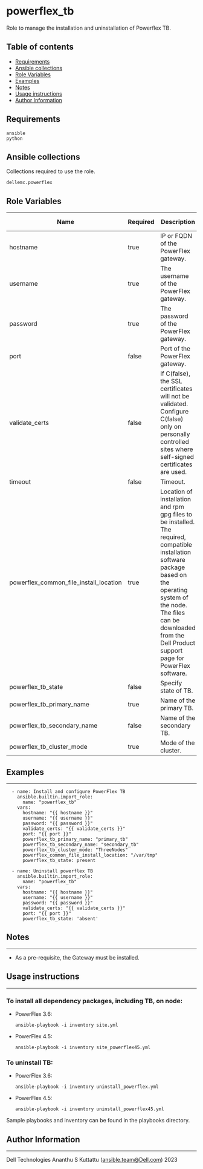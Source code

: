 # powerflex_tb

Role to manage the installation and uninstallation of Powerflex TB.

## Table of contents

* [Requirements](#requirements)
* [Ansible collections](#ansible-collections)
* [Role Variables](#role-variables)
* [Examples](#examples)
* [Notes](#notes)
* [Usage instructions](#usage-instructions)
* [Author Information](#author-information)

## Requirements

```
ansible
python
```

## Ansible collections

Collections required to use the role.

```
dellemc.powerflex
```

## Role Variables

<table>
<thead>
  <tr>
    <th>Name</th>
    <th>Required</th>
    <th>Description</th>
    <th>Choices</th>
    <th>Type</th>
    <th>Default Value</th>
  </tr>
</thead>
<tbody>
  <tr>
    <td>hostname</td>
    <td>true</td>
    <td>IP or FQDN of the PowerFlex gateway.</td>
    <td></td>
    <td>str</td>
    <td></td>
  </tr>
  <tr>
    <td>username</td>
    <td>true</td>
    <td>The username of the PowerFlex gateway.</td>
    <td></td>
    <td>str</td>
    <td></td>
  </tr>
  <tr>
    <td>password</td>
    <td>true</td>
    <td>The password of the PowerFlex gateway.</td>
    <td></td>
    <td>str</td>
    <td></td>
  </tr>
  <tr>
    <td>port</td>
    <td>false</td>
    <td>Port of the PowerFlex gateway.</td>
    <td></td>
    <td>int</td>
    <td>443</td>
  </tr>
  <tr>
    <td>validate_certs</td>
    <td>false</td>
    <td>If C(false), the SSL certificates will not be validated.<br>Configure C(false) only on personally controlled sites where self-signed certificates are used.</td>
    <td></td>
    <td>bool</td>
    <td>false</td>
  </tr>
  <tr>
    <td>timeout</td>
    <td>false</td>
    <td>Timeout.</td>
    <td></td>
    <td>int</td>
    <td>120</td>
  </tr>
  <tr>
    <td>powerflex_common_file_install_location</td>
    <td>true</td>
    <td>Location of installation and rpm gpg files to be installed.
    <br>The required, compatible installation software package based on the operating system of the node.
    <br> The files can be downloaded from the Dell Product support page for PowerFlex software.</td>
    <td></td>
    <td>str</td>
    <td>/var/tmp</td>
  </tr>
  <tr>
    <td>powerflex_tb_state</td>
    <td>false</td>
    <td>Specify state of TB.<br></td>
    <td>absent, present</td>
    <td>str</td>
    <td>present</td>
  </tr>
  <tr>
    <td>powerflex_tb_primary_name</td>
    <td>true</td>
    <td>Name of the primary TB.<br></td>
    <td></td>
    <td>str</td>
    <td>primary_tb</td>
  </tr>
  <tr>
    <td>powerflex_tb_secondary_name</td>
    <td>false</td>
    <td>Name of the secondary TB.<br></td>
    <td></td>
    <td>str</td>
    <td>secondary_tb</td>
  </tr>
  <tr>
    <td>powerflex_tb_cluster_mode</td>
    <td>true</td>
    <td>Mode of the cluster.<br></td>
    <td>ThreeNodes, FiveNodes</td>
    <td>str</td>
    <td>ThreeNodes</td>
  </tr>
</tbody>
</table>

## Examples
----
```
  - name: Install and configure PowerFlex TB
    ansible.builtin.import_role:
      name: "powerflex_tb"
    vars:
      hostname: "{{ hostname }}"
      username: "{{ username }}"
      password: "{{ password }}"
      validate_certs: "{{ validate_certs }}"
      port: "{{ port }}"
      powerflex_tb_primary_name: "primary_tb"
      powerflex_tb_secondary_name: "secondary_tb"
      powerflex_tb_cluster_mode: "ThreeNodes"
      powerflex_common_file_install_location: "/var/tmp"
      powerflex_tb_state: present

  - name: Uninstall powerflex TB
    ansible.builtin.import_role:
      name: "powerflex_tb"
    vars:
      hostname: "{{ hostname }}"
      username: "{{ username }}"
      password: "{{ password }}"
      validate_certs: "{{ validate_certs }}"
      port: "{{ port }}"
      powerflex_tb_state: 'absent'

```

## Notes
----

- As a pre-requisite, the Gateway must be installed.

## Usage instructions
----
### To install all dependency packages, including TB, on node:
- PowerFlex 3.6:
  ```
  ansible-playbook -i inventory site.yml
  ```
- PowerFlex 4.5:
  ```
  ansible-playbook -i inventory site_powerflex45.yml
  ```

### To uninstall TB:
- PowerFlex 3.6:
  ```
  ansible-playbook -i inventory uninstall_powerflex.yml
  ```
- PowerFlex 4.5:
  ```
  ansible-playbook -i inventory uninstall_powerflex45.yml
  ```

Sample playbooks and inventory can be found in the playbooks directory.

## Author Information
------------------

Dell Technologies
Ananthu S Kuttattu (ansible.team@Dell.com)  2023

